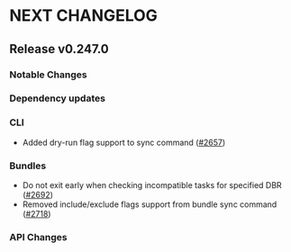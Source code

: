 # NEXT CHANGELOG

## Release v0.247.0

### Notable Changes

### Dependency updates

### CLI
* Added dry-run flag support to sync command ([#2657](https://github.com/databricks/cli/pull/2657))

### Bundles
* Do not exit early when checking incompatible tasks for specified DBR ([#2692](https://github.com/databricks/cli/pull/2692))
* Removed include/exclude flags support from bundle sync command ([#2718](https://github.com/databricks/cli/pull/2718))

### API Changes
